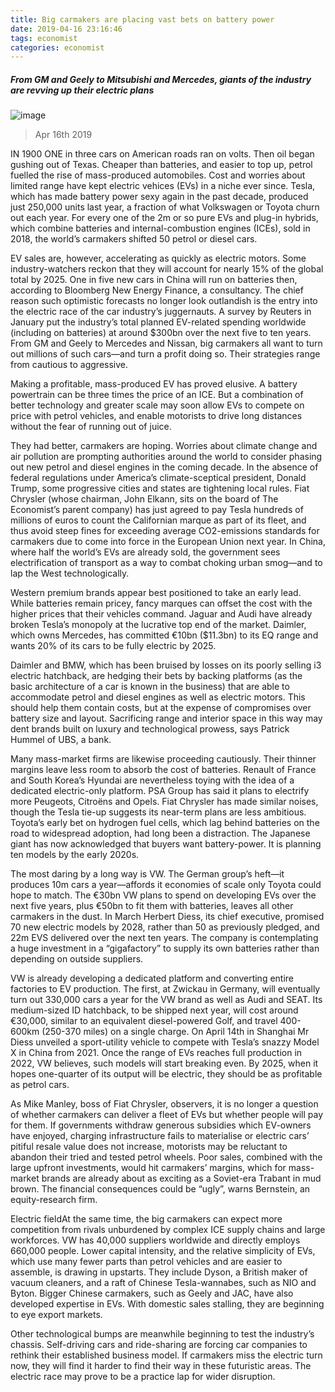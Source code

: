 ```yaml
---
title: Big carmakers are placing vast bets on battery power 
date: 2019-04-16 23:16:46 
tags: economist 
categories: economist 
---
```



##### From GM and Geely to Mitsubishi and Mercedes, giants of the industry are revving up their electric plans
![image](https://cdn.static-economist.com/sites/default/files/20190420_WBP001.jpg)
> Apr 16th 2019
IN 1900 ONE in three cars on American roads ran on volts. Then oil began gushing out of Texas. Cheaper than batteries, and easier to top up, petrol fuelled the rise of mass-produced automobiles. Cost and worries about limited range have kept electric vehices (EVs) in a niche ever since. Tesla, which has made battery power sexy again in the past decade, produced just 250,000 units last year, a fraction of what Volkswagen or Toyota churn out each year. For every one of the 2m or so pure EVs and plug-in hybrids, which combine batteries and internal-combustion engines (ICEs), sold in 2018, the world’s carmakers shifted 50 petrol or diesel cars.
EV sales are, however, accelerating as quickly as electric motors. Some industry-watchers reckon that they will account for nearly 15% of the global total by 2025. One in five new cars in China will run on batteries then, according to Bloomberg New Energy Finance, a consultancy. The chief reason such optimistic forecasts no longer look outlandish is the entry into the electric race of the car industry’s juggernauts. A survey by Reuters in January put the industry’s total planned EV-related spending worldwide (including on batteries) at around $300bn over the next five to ten years. From GM and Geely to Mercedes and Nissan, big carmakers all want to turn out millions of such cars—and turn a profit doing so. Their strategies range from cautious to aggressive.
Making a profitable, mass-produced EV has proved elusive. A battery powertrain can be three times the price of an ICE. But a combination of better technology and greater scale may soon allow EVs to compete on price with petrol vehicles, and enable motorists to drive long distances without the fear of running out of juice.
They had better, carmakers are hoping. Worries about climate change and air pollution are prompting authorities around the world to consider phasing out new petrol and diesel engines in the coming decade. In the absence of federal regulations under America’s climate-sceptical president, Donald Trump, some progressive cities and states are tightening local rules. Fiat Chrysler (whose chairman, John Elkann, sits on the board of The Economist’s parent company) has just agreed to pay Tesla hundreds of millions of euros to count the Californian marque as part of its fleet, and thus avoid steep fines for exceeding average CO2-emissions standards for carmakers due to come into force in the European Union next year. In China, where half the world’s EVs are already sold, the government sees electrification of transport as a way to combat choking urban smog—and to lap the West technologically.
Western premium brands appear best positioned to take an early lead. While batteries remain pricey, fancy marques can offset the cost with the higher prices that their vehicles command. Jaguar and Audi have already broken Tesla’s monopoly at the lucrative top end of the market. Daimler, which owns Mercedes, has committed €10bn ($11.3bn) to its EQ range and wants 20% of its cars to be fully electric by 2025.
Daimler and BMW, which has been bruised by losses on its poorly selling i3 electric hatchback, are hedging their bets by backing platforms (as the basic architecture of a car is known in the business) that are able to accommodate petrol and diesel engines as well as electric motors. This should help them contain costs, but at the expense of compromises over battery size and layout. Sacrificing range and interior space in this way may dent brands built on luxury and technological prowess, says Patrick Hummel of UBS, a bank.
Many mass-market firms are likewise proceeding cautiously. Their thinner margins leave less room to absorb the cost of batteries. Renault of France and South Korea’s Hyundai are nevertheless toying with the idea of a dedicated electric-only platform. PSA Group has said it plans to electrify more Peugeots, Citroëns and Opels. Fiat Chrysler has made similar noises, though the Tesla tie-up suggests its near-term plans are less ambitious. Toyota’s early bet on hydrogen fuel cells, which lag behind batteries on the road to widespread adoption, had long been a distraction. The Japanese giant has now acknowledged that buyers want battery-power. It is planning ten models by the early 2020s.
The most daring by a long way is VW. The German group’s heft—it produces 10m cars a year—affords it economies of scale only Toyota could hope to match. The €30bn VW plans to spend on developing EVs over the next five years, plus €50bn to fit them with batteries, leaves all other carmakers in the dust. In March Herbert Diess, its chief executive, promised 70 new electric models by 2028, rather than 50 as previously pledged, and 22m EVS delivered over the next ten years. The company is contemplating a huge investment in a “gigafactory” to supply its own batteries rather than depending on outside suppliers.
VW is already developing a dedicated platform and converting entire factories to EV production. The first, at Zwickau in Germany, will eventually turn out 330,000 cars a year for the VW brand as well as Audi and SEAT. Its medium-sized ID hatchback, to be shipped next year, will cost around €30,000, similar to an equivalent diesel-powered Golf, and travel 400-600km (250-370 miles) on a single charge. On April 14th in Shanghai Mr Diess unveiled a sport-utility vehicle to compete with Tesla’s snazzy Model X in China from 2021. Once the range of EVs reaches full production in 2022, VW believes, such models will start breaking even. By 2025, when it hopes one-quarter of its output will be electric, they should be as profitable as petrol cars.
As Mike Manley, boss of Fiat Chrysler, observers, it is no longer a question of whether carmakers can deliver a fleet of EVs but whether people will pay for them. If governments withdraw generous subsidies which EV-owners have enjoyed, charging infrastructure fails to materialise or electric cars’ pitiful resale value does not increase, motorists may be reluctant to abandon their tried and tested petrol wheels. Poor sales, combined with the large upfront investments, would hit carmakers’ margins, which for mass-market brands are already about as exciting as a Soviet-era Trabant in mud brown. The financial consequences could be “ugly”, warns Bernstein, an equity-research firm.
Electric fieldAt the same time, the big carmakers can expect more competition from rivals unburdened by complex ICE supply chains and large workforces. VW has 40,000 suppliers worldwide and directly employs 660,000 people. Lower capital intensity, and the relative simplicity of EVs, which use many fewer parts than petrol vehicles and are easier to assemble, is drawing in upstarts. They include Dyson, a British maker of vacuum cleaners, and a raft of Chinese Tesla-wannabes, such as NIO and Byton. Bigger Chinese carmakers, such as Geely and JAC, have also developed expertise in EVs. With domestic sales stalling, they are beginning to eye export markets.
Other technological bumps are meanwhile beginning to test the industry’s chassis. Self-driving cars and ride-sharing are forcing car companies to rethink their established business model. If carmakers miss the electric turn now, they will find it harder to find their way in these futuristic areas. The electric race may prove to be a practice lap for wider disruption.
